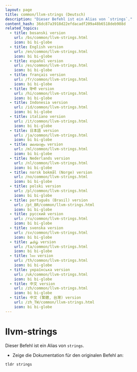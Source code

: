 ```yaml
---
layout: page
title: common/llvm-strings (Deutsch)
description: "Dieser Befehl ist ein Alias von `strings`."
content_hash: 36dc87a3918d22efdacadf209a48b6518deb988d
related_topics:
  - title: bosanski version
    url: /bs/common/llvm-strings.html
    icon: bi bi-globe
  - title: English version
    url: /en/common/llvm-strings.html
    icon: bi bi-globe
  - title: español version
    url: /es/common/llvm-strings.html
    icon: bi bi-globe
  - title: français version
    url: /fr/common/llvm-strings.html
    icon: bi bi-globe
  - title: हिन्दी version
    url: /hi/common/llvm-strings.html
    icon: bi bi-globe
  - title: Indonesia version
    url: /id/common/llvm-strings.html
    icon: bi bi-globe
  - title: italiano version
    url: /it/common/llvm-strings.html
    icon: bi bi-globe
  - title: 日本語 version
    url: /ja/common/llvm-strings.html
    icon: bi bi-globe
  - title: മലയാളം version
    url: /ml/common/llvm-strings.html
    icon: bi bi-globe
  - title: Nederlands version
    url: /nl/common/llvm-strings.html
    icon: bi bi-globe
  - title: norsk bokmål (Norge) version
    url: /no/common/llvm-strings.html
    icon: bi bi-globe
  - title: polski version
    url: /pl/common/llvm-strings.html
    icon: bi bi-globe
  - title: português (Brasil) version
    url: /pt_BR/common/llvm-strings.html
    icon: bi bi-globe
  - title: русский version
    url: /ru/common/llvm-strings.html
    icon: bi bi-globe
  - title: svenska version
    url: /sv/common/llvm-strings.html
    icon: bi bi-globe
  - title: தமிழ் version
    url: /ta/common/llvm-strings.html
    icon: bi bi-globe
  - title: ไทย version
    url: /th/common/llvm-strings.html
    icon: bi bi-globe
  - title: українська version
    url: /uk/common/llvm-strings.html
    icon: bi bi-globe
  - title: 中文 version
    url: /zh/common/llvm-strings.html
    icon: bi bi-globe
  - title: 中文 (繁體, 台灣) version
    url: /zh_TW/common/llvm-strings.html
    icon: bi bi-globe
---
```

# llvm-strings

Dieser Befehl ist ein Alias von `strings`.

- Zeige die Dokumentation für den originalen Befehl an:

`tldr strings`
